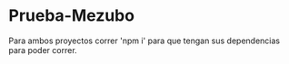 # Prueba-Mezubo

Para ambos proyectos correr 'npm i' para que tengan sus dependencias para poder correr.
